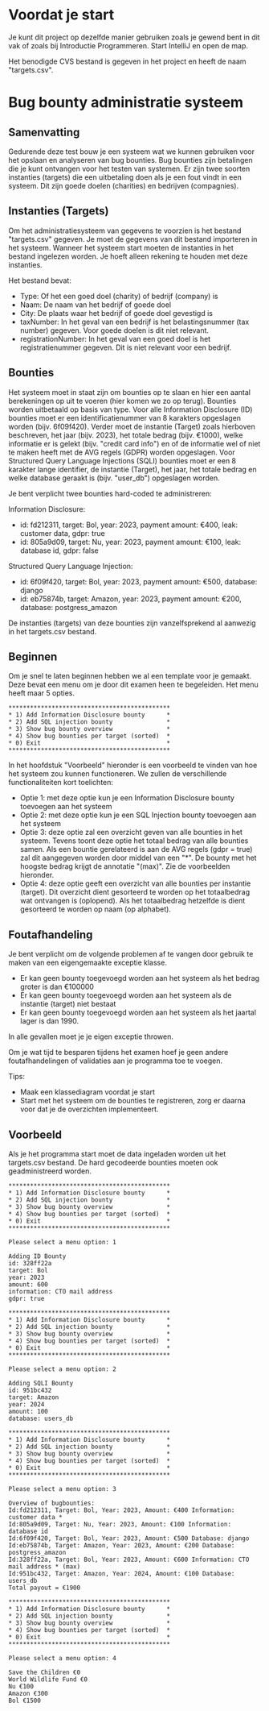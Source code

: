 # Voordat je start
Je kunt dit project op dezelfde manier gebruiken zoals je gewend bent in dit vak of zoals bij Introductie Programmeren. Start IntelliJ en open de map.

Het benodigde CVS bestand is gegeven in het project en heeft de naam "targets.csv".

# Bug bounty administratie systeem

## Samenvatting
Gedurende deze test bouw je een systeem wat we kunnen gebruiken voor het opslaan en analyseren van bug bounties. Bug bounties zijn betalingen die je kunt ontvangen voor het testen van systemen. Er zijn twee soorten instanties (targets) die een uitbetaling doen als je een fout vindt in een systeem. Dit zijn goede doelen (charities) en bedrijven (compagnies).

## Instanties (Targets)
Om het administratiesysteem van gegevens te voorzien is het bestand "targets.csv" gegeven. Je moet de gegevens van dit bestand importeren in het systeem. Wanneer het systeem start moeten de instanties in het bestand ingelezen worden. Je hoeft alleen rekening te houden met deze instanties.

Het bestand bevat:
- Type: Of het een goed doel (charity) of bedrijf (company) is
- Naam: De naam van het bedrijf of goede doel
- City: De plaats waar het bedrijf of goede doel gevestigd is
- taxNumber: In het geval van een bedrijf is het belastingsnummer (tax number) gegeven. Voor goede doelen is dit niet relevant.
- registrationNumber: In het geval van een goed doel is het registratienummer gegeven. Dit is niet relevant voor een bedrijf.

## Bounties
Het systeem moet in staat zijn om bounties op te slaan en hier een aantal berekeningen op uit te voeren (hier komen we zo op terug).
Bounties worden uitbetaald op basis van type. Voor alle Information Disclosure (ID) bounties moet er een identificatienummer van 8 karakters opgeslagen worden (bijv. 6f09f420). Verder moet de instantie (Target) zoals hierboven beschreven, het jaar (bijv. 2023), het totale bedrag (bijv. €1000), welke informatie er is gelekt (bijv. "credit card info") en of de informatie wel of niet te maken heeft met de AVG regels (GDPR) worden opgeslagen.
Voor Structured Query Language Injections (SQLI) bounties moet er een 8 karakter lange identifier, de instantie (Target), het jaar, het totale bedrag en welke database geraakt is (bijv. "user_db") opgeslagen worden.

Je bent verplicht twee bounties hard-coded te administreren:

Information Disclosure:
- id: fd212311, target: Bol, year: 2023, payment amount: €400, leak: customer data, gdpr: true
- id: 805a9d09, target: Nu, year: 2023, payment amount: €100, leak: database id, gdpr: false

Structured Query Language Injection:
- id: 6f09f420, target: Bol, year: 2023, payment amount: €500, database: django
- id: eb75874b, target: Amazon, year: 2023, payment amount: €200, database: postgress_amazon

De instanties (targets) van deze bounties zijn vanzelfsprekend al aanwezig in het targets.csv bestand.

## Beginnen
Om je snel te laten beginnen hebben we al een template voor je gemaakt. Deze bevat een menu om je door dit examen heen te begeleiden. Het menu heeft maar 5 opties.
```
*********************************************
* 1) Add Information Disclosure bounty      *
* 2) Add SQL injection bounty               *
* 3) Show bug bounty overview               *
* 4) Show bug bounties per target (sorted)  *
* 0) Exit                                   *
*********************************************
```
In het hoofdstuk "Voorbeeld" hieronder is een voorbeeld te vinden van hoe het systeem zou kunnen functioneren. We zullen de verschillende functionaliteiten kort toelichten:

- Optie 1: met deze optie kun je een Information Disclosure bounty toevoegen aan het systeem
- Optie 2: met deze optie kun je een SQL Injection bounty toevoegen aan het systeem
- Optie 3: deze optie zal een overzicht geven van alle bounties in het systeem. Tevens toont deze optie het totaal bedrag van alle bounties samen. Als een bountie gerelateerd is aan de AVG regels (gdpr = true) zal dit aangegeven worden door middel van een "*". De bounty met het hoogste bedrag krijgt de annotatie "(max)". Zie de voorbeelden hieronder.
- Optie 4: deze optie geeft een overzicht van alle bounties per instantie (target). Dit overzicht dient gesorteerd te worden op het totaalbedrag wat ontvangen is (oplopend). Als het totaalbedrag hetzelfde is dient gesorteerd te worden op naam (op alphabet).

## Foutafhandeling
Je bent verplicht om de volgende problemen af te vangen door gebruik te maken van een eigengemaakte exceptie klasse.
- Er kan geen bounty toegevoegd worden aan het systeem als het bedrag groter is dan €100000
- Er kan geen bounty toegevoegd worden aan het systeem als de instantie (target) niet bestaat
- Er kan geen bounty toegevoegd worden aan het systeem als het jaartal lager is dan 1990.

In alle gevallen moet je je eigen exceptie throwen.

Om je wat tijd te besparen tijdens het examen hoef je geen andere foutafhandelingen of validaties aan je programma toe te voegen.

Tips:
- Maak een klassediagram voordat je start
- Start met het systeem om de bounties te registreren, zorg er daarna voor dat je de overzichten implementeert.

## Voorbeeld
Als je het programma start moet de data ingeladen worden uit het targets.csv bestand. De hard gecodeerde bounties moeten ook geadministreerd worden.

```
*********************************************
* 1) Add Information Disclosure bounty      *
* 2) Add SQL injection bounty               *
* 3) Show bug bounty overview               *
* 4) Show bug bounties per target (sorted)  *
* 0) Exit                                   *
*********************************************

Please select a menu option: 1

Adding ID Bounty
id: 328ff22a
target: Bol
year: 2023
amount: 600
information: CTO mail address
gdpr: true

*********************************************
* 1) Add Information Disclosure bounty      *
* 2) Add SQL injection bounty               *
* 3) Show bug bounty overview               *
* 4) Show bug bounties per target (sorted)  *
* 0) Exit                                   *
*********************************************

Please select a menu option: 2

Adding SQLI Bounty
id: 951bc432
target: Amazon
year: 2024
amount: 100
database: users_db

*********************************************
* 1) Add Information Disclosure bounty      *
* 2) Add SQL injection bounty               *
* 3) Show bug bounty overview               *
* 4) Show bug bounties per target (sorted)  *
* 0) Exit                                   *
*********************************************

Please select a menu option: 3

Overview of bugbounties: 
Id:fd212311, Target: Bol, Year: 2023, Amount: €400 Information: customer data * 
Id:805a9d09, Target: Nu, Year: 2023, Amount: €100 Information: database id 
Id:6f09f420, Target: Bol, Year: 2023, Amount: €500 Database: django 
Id:eb75874b, Target: Amazon, Year: 2023, Amount: €200 Database: postgress_amazon 
Id:328ff22a, Target: Bol, Year: 2023, Amount: €600 Information: CTO mail address * (max)
Id:951bc432, Target: Amazon, Year: 2024, Amount: €100 Database: users_db 
Total payout = €1900

*********************************************
* 1) Add Information Disclosure bounty      *
* 2) Add SQL injection bounty               *
* 3) Show bug bounty overview               *
* 4) Show bug bounties per target (sorted)  *
* 0) Exit                                   *
*********************************************

Please select a menu option: 4

Save the Children €0
World Wildlife Fund €0
Nu €100
Amazon €300
Bol €1500
```
